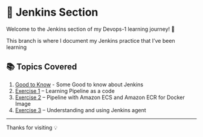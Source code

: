 # 🤖 Jenkins Section

Welcome to the Jenkins section of my Devops-1 learning journey! 🚀

This branch is where I document my Jenkins practice that I’ve been learning

## 📚 Topics Covered

1. [Good to Know](./Good_to_Know.md) - Some Good to know about Jenkins
2. [Exercise 1](./Exercise%201) – Learning Pipeline as a code
3. [Exercise 2](./Exercise%202) – Pipeline with Amazon ECS and Amazon ECR for Docker Image
3. [Exercise 3](./Exercise%203) – Understanding and using Jenkins agent

---
Thanks for visiting 💡

